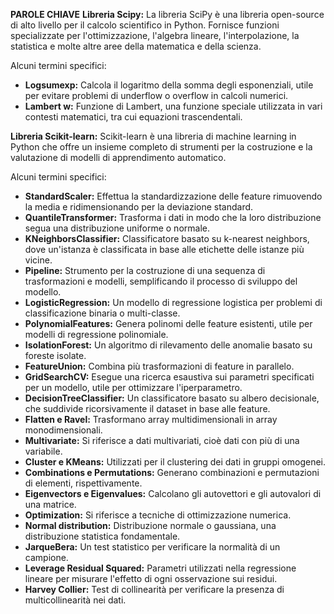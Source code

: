 **PAROLE CHIAVE**
**Libreria Scipy:**
La libreria SciPy è una libreria open-source di alto livello per il calcolo scientifico in Python. Fornisce funzioni specializzate per l'ottimizzazione, l'algebra lineare, l'interpolazione, la statistica e molte altre aree della matematica e della scienza.

Alcuni termini specifici:
- **Logsumexp:** Calcola il logaritmo della somma degli esponenziali, utile per evitare problemi di underflow o overflow in calcoli numerici.
- **Lambert w:** Funzione di Lambert, una funzione speciale utilizzata in vari contesti matematici, tra cui equazioni trascendentali.

**Libreria Scikit-learn:**
Scikit-learn è una libreria di machine learning in Python che offre un insieme completo di strumenti per la costruzione e la valutazione di modelli di apprendimento automatico.

Alcuni termini specifici:
- **StandardScaler:** Effettua la standardizzazione delle feature rimuovendo la media e ridimensionando per la deviazione standard.
- **QuantileTransformer:** Trasforma i dati in modo che la loro distribuzione segua una distribuzione uniforme o normale.
- **KNeighborsClassifier:** Classificatore basato su k-nearest neighbors, dove un'istanza è classificata in base alle etichette delle istanze più vicine.
- **Pipeline:** Strumento per la costruzione di una sequenza di trasformazioni e modelli, semplificando il processo di sviluppo del modello.
- **LogisticRegression:** Un modello di regressione logistica per problemi di classificazione binaria o multi-classe.
- **PolynomialFeatures:** Genera polinomi delle feature esistenti, utile per modelli di regressione polinomiale.
- **IsolationForest:** Un algoritmo di rilevamento delle anomalie basato su foreste isolate.
- **FeatureUnion:** Combina più trasformazioni di feature in parallelo.
- **GridSearchCV:** Esegue una ricerca esaustiva sui parametri specificati per un modello, utile per ottimizzare l'iperparametro.
- **DecisionTreeClassifier:** Un classificatore basato su albero decisionale, che suddivide ricorsivamente il dataset in base alle feature.
- **Flatten e Ravel:** Trasformano array multidimensionali in array monodimensionali.
- **Multivariate:** Si riferisce a dati multivariati, cioè dati con più di una variabile.
- **Cluster e KMeans:** Utilizzati per il clustering dei dati in gruppi omogenei.
- **Combinations e Permutations:** Generano combinazioni e permutazioni di elementi, rispettivamente.
- **Eigenvectors e Eigenvalues:** Calcolano gli autovettori e gli autovalori di una matrice.
- **Optimization:** Si riferisce a tecniche di ottimizzazione numerica.
- **Normal distribution:** Distribuzione normale o gaussiana, una distribuzione statistica fondamentale.
- **JarqueBera:** Un test statistico per verificare la normalità di un campione.
- **Leverage Residual Squared:** Parametri utilizzati nella regressione lineare per misurare l'effetto di ogni osservazione sui residui.
- **Harvey Collier:** Test di collinearità per verificare la presenza di multicollinearità nei dati.

